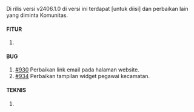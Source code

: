 Di rilis versi v2406.1.0 di versi ini terdapat [untuk diisi] dan perbaikan lain yang diminta Komunitas.


#### FITUR

1. 


#### BUG
 
1. [#930](https://github.com/OpenSID/OpenDK/issues/930) Perbaikan link email pada halaman website.
2. [#934](https://github.com/OpenSID/OpenDK/issues/934) Perbaikan tampilan widget pegawai kecamatan.

#### TEKNIS

1. 